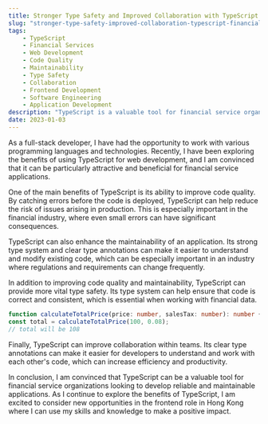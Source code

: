 ```yaml
---
title: Stronger Type Safety and Improved Collaboration with TypeScript in Financial Services
slug: "stronger-type-safety-improved-collaboration-typescript-financial-services"
tags:
    - TypeScript
    - Financial Services
    - Web Development
    - Code Quality
    - Maintainability
    - Type Safety
    - Collaboration
    - Frontend Development
    - Software Engineering
    - Application Development
description: "TypeScript is a valuable tool for financial service organizations looking to develop high-quality, maintainable applications. In this article, we examine the ways in which TypeScript can enhance collaboration, code correctness, and consistency within teams."
date: 2023-01-03
---
```


As a full-stack developer, I have had the opportunity to work with various programming languages and technologies. Recently, I have been exploring the benefits of using TypeScript for web development, and I am convinced that it can be particularly attractive and beneficial for financial service applications.

One of the main benefits of TypeScript is its ability to improve code quality. By catching errors before the code is deployed, TypeScript can help reduce the risk of issues arising in production. This is especially important in the financial industry, where even small errors can have significant consequences.

TypeScript can also enhance the maintainability of an application. Its strong type system and clear type annotations can make it easier to understand and modify existing code, which can be especially important in an industry where regulations and requirements can change frequently.

In addition to improving code quality and maintainability, TypeScript can provide more vital type safety. Its type system can help ensure that code is correct and consistent, which is essential when working with financial data.

```ts
function calculateTotalPrice(price: number, salesTax: number): number { return price + (price * salesTax); }
const total = calculateTotalPrice(100, 0.08);
// total will be 108
```

Finally, TypeScript can improve collaboration within teams. Its clear type annotations can make it easier for developers to understand and work with each other's code, which can increase efficiency and productivity.

In conclusion, I am convinced that TypeScript can be a valuable tool for financial service organizations looking to develop reliable and maintainable applications. As I continue to explore the benefits of TypeScript, I am excited to consider new opportunities in the frontend role in Hong Kong where I can use my skills and knowledge to make a positive impact.